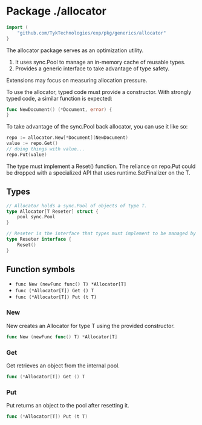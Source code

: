 # Package ./allocator

```go
import (
	"github.com/TykTechnologies/exp/pkg/generics/allocator"
}
```

The allocator package serves as an optimization utility.

1. It uses sync.Pool to manage an in-memory cache of reusable types.
2. Provides a generic interface to take advantage of type safety.

Extensions may focus on measuring allocation pressure.

To use the allocator, typed code must provide a constructor.
With strongly typed code, a similar function is expected:

```go
func NewDocument() (*Document, error) {
}
```

To take advantage of the sync.Pool back allocator, you can
use it like so:

```go
repo := allocator.New[*Document](NewDocument)
value := repo.Get()
// doing things with value...
repo.Put(value)
```

The type must implement a Reset() function. The reliance
on repo.Put could be dropped with a specialized API that
uses runtime.SetFinalizer on the T.

## Types

```go
// Allocator holds a sync.Pool of objects of type T.
type Allocator[T Reseter] struct {
	pool sync.Pool
}
```

```go
// Reseter is the interface that types must implement to be managed by Allocator.
type Reseter interface {
	Reset()
}
```

## Function symbols

- `func New (newFunc func() T) *Allocator[T]`
- `func (*Allocator[T]) Get () T`
- `func (*Allocator[T]) Put (t T)`

### New

New creates an Allocator for type T using the provided constructor.

```go
func New (newFunc func() T) *Allocator[T]
```

### Get

Get retrieves an object from the internal pool.

```go
func (*Allocator[T]) Get () T
```

### Put

Put returns an object to the pool after resetting it.

```go
func (*Allocator[T]) Put (t T)
```


